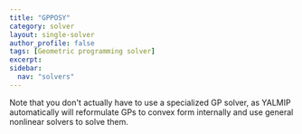 ```yaml
---
title: "GPPOSY"
category: solver
layout: single-solver
author_profile: false
tags: [Geometric programming solver]
excerpt:
sidebar:
  nav: "solvers"
---
```


Note that you don't actually have to use a specialized GP solver, as YALMIP automatically will reformulate GPs to convex form internally and use general nonlinear solvers to solve them.
